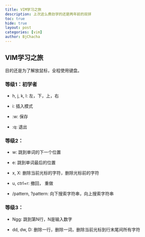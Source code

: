 ```yaml
---
title: VIM学习之旅 
description: 上次这么费劲学的还是两年前的双拼 
toc: true
hide: true
layout: post
categories: [vim]
author: BjChacha
---
```


## VIM学习之旅

目的还是为了解放鼠标，全程使用键盘。

### 等级1：初学者

* h, j, k, l: 左，下，上，右

* i: 插入模式

* :w: 保存

* :q: 退出


### 等级2：

* w: 跳到单词的下一个位置

* e: 跳到单词最后的位置

* x, X: 删除当前光标的字符，删除光标前的字符

* u, ctrl+r: 撤回， 重做

* /pattern, ?pattern: 向下搜索字符串，向上搜索字符串

### 等级3：

* Ngg: 跳到第N行，N是输入数字

* dd, dw, D: 删除一行，删除一词，删除当前光标到行末尾间所有字符
